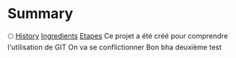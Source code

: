 # Summary

:full_moon:
[History](History.md)
[Ingredients](ingredients.md)
[Etapes](steps.md)
Ce projet a été créé pour comprendre l'utilisation de GIT
On va se conflictionner
Bon bha deuxième test
